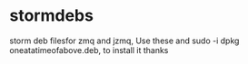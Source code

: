 stormdebs
====

storm deb filesfor zmq and jzmq,
Use these and sudo -i dpkg oneatatimeofabove.deb, to install it
thanks
